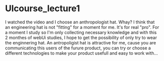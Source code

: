 # UIcourse_lecture1
I watched the video and I choose an anthropologist hat. Whay? I think that an engineering hat is not "fitting" for a moment for me. It's for real "pro". For a moment I study so I'm only collecting necessary knowledge and with this 2 monthes of webUi studies, I hope to get the possibility of only try to wear the enginnering hat.
An antropoligist hat is attractive for me, cause you are communicating this users of the furure product, you can try or choose a different technologies to make your product usefull and easy to work with...
